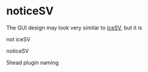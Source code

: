 # noticeSV

The GUI design may look very similar to [iceSV](https://github.com/IceDynamix/iceSV), but it is

not iceSV

noticeSV

5head plugin naming
